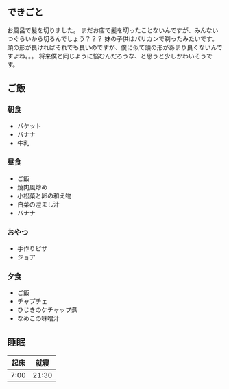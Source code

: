 ## できごと
お風呂で髪を切りました。
まだお店で髪を切ったことないんですが、みんないつぐらいから切るんでしょう？？？
妹の子供はバリカンで剃ったみたいです。
頭の形が良ければそれでも良いのですが、僕に似て頭の形があまり良くないんですよね。。。
将来僕と同じように悩むんだろうな、と思うと少しかわいそうです。

## ご飯

### 朝食
- バケット
- バナナ
- 牛乳

### 昼食
- ご飯
- 焼肉風炒め
- 小松菜と卵の和え物
- 白菜の澄まし汁
- バナナ

### おやつ
- 手作りピザ
- ジョア

### 夕食
- ご飯
- チャプチェ
- ひじきのケチャップ煮
- なめこの味噌汁

## 睡眠
|起床|就寝|
|-|-|
|7:00|21:30|
